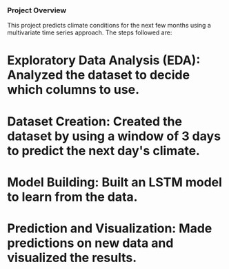### Project Overview
This project predicts climate conditions for the next few months using a multivariate time series approach. The steps followed are:

# **Exploratory Data Analysis (EDA)**: Analyzed the dataset to decide which columns to use.


# **Dataset Creation**: Created the dataset by using a window of 3 days to predict the next day's climate.


# **Model Building**: Built an LSTM model to learn from the data.


# **Prediction and Visualization**: Made predictions on new data and visualized the results.
